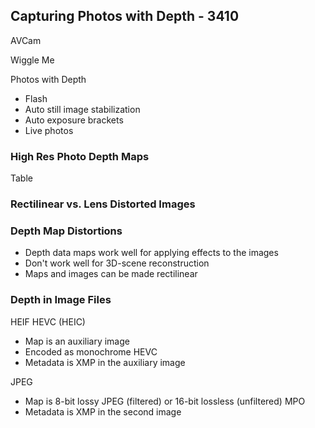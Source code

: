 
## Capturing Photos with Depth - 3410


AVCam

Wiggle Me

Photos with Depth

* Flash
* Auto still image stabilization
* Auto exposure brackets
* Live photos

### High Res Photo Depth Maps

Table

### Rectilinear vs. Lens Distorted Images


### Depth Map Distortions

* Depth data maps work well for applying effects to the images
* Don't work well for 3D-scene reconstruction
* Maps and images can be made rectilinear

### Depth in Image Files


HEIF HEVC (HEIC)

* Map is an auxiliary image
* Encoded as monochrome HEVC
* Metadata is XMP in the auxiliary image



JPEG

* Map is 8-bit lossy JPEG (filtered) or 16-bit lossless (unfiltered) MPO
* Metadata is XMP in the second image
